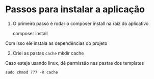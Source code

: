 # Passos para instalar a aplicação

1. O primeiro passo é rodar o composer install na raiz do aplicativo

    composer install 
    
Com isso ele instala as dependências do projeto 

2. Criei as pastas `cache`
    mkdir cache
 
 Caso esteja usando linux, dê permissão nas pastas dos templates 
    
    sudo chmod 777 -R cache 
